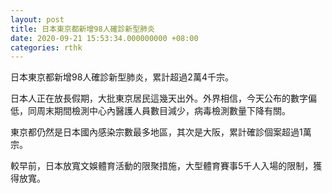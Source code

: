```yaml
---
layout: post
title: 日本東京都新增98人確診新型肺炎
date: 2020-09-21 15:53:34.000000000 +08:00
categories: rthk
---
```


日本東京都新增98人確診新型肺炎，累計超過2萬4千宗。

日本人正在放長假期，大批東京居民這幾天出外。外界相信，今天公布的數字偏低，同周末期間檢測中心內醫護人員數目減少，病毒檢測數量下降有關。

東京都仍然是日本國內感染宗數最多地區，其次是大阪，累計確診個案超過1萬宗。

較早前，日本放寬文娛體育活動的限聚措施，大型體育賽事5千人入場的限制，獲得放寬。
